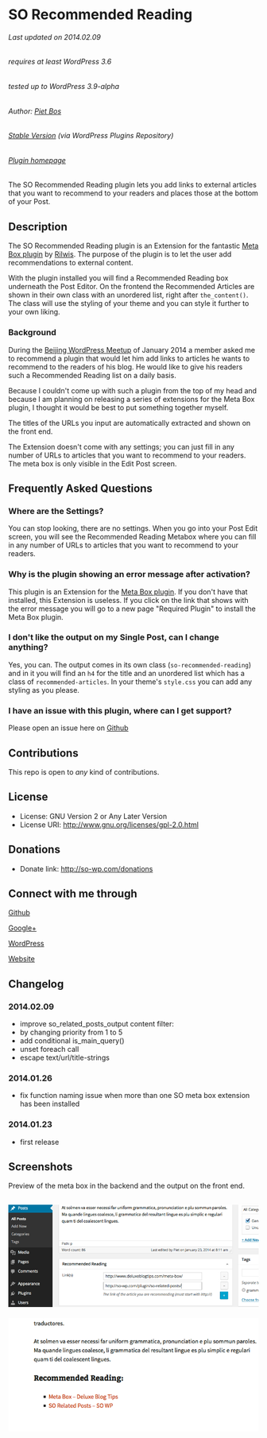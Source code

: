 # SO Recommended Reading

###### Last updated on 2014.02.09
###### requires at least WordPress 3.6
###### tested up to WordPress 3.9-alpha
###### Author: [Piet Bos](https://github.com/senlin)
###### [Stable Version](http://wordpress.org/plugins/so-recommended-reading) (via WordPress Plugins Repository)
###### [Plugin homepage](http://so-wp.com/?p=xx)

The SO Recommended Reading plugin lets you add links to external articles that you want to recommend to your readers and places those at the bottom of your Post.

## Description

The SO Recommended Reading plugin is an Extension for the fantastic [Meta Box plugin](https://github.com/rilwis/meta-box) by [Rilwis](https://github.com/rilwis/). The purpose of the plugin is to let the user add recommendations to external content. 

With the plugin installed you will find a Recommended Reading box underneath the Post Editor. On the frontend the Recommended Articles are shown in their own class with an unordered list, right after `the_content()`. The class will use the styling of your theme and you can style it further to your own liking. 

### Background

During the [Beijing WordPress Meetup](http://www.meetup.com/wordpressbj/events/154110142/) of January 2014 a member asked me to recommend a plugin that would let him add links to articles he wants to recommend to the readers of his blog. He would like to give his readers such a Recommended Reading list on a daily basis.

Because I couldn't come up with such a plugin from the top of my head and because I am planning on releasing a series of extensions for the Meta Box plugin, I thought it would be best to put something together myself.

The titles of the URLs you input are automatically extracted and shown on the front end.

The Extension doesn't come with any settings; you can just fill in any number of URLs to articles that you want to recommend to your readers. The meta box is only visible in the Edit Post screen.

## Frequently Asked Questions

### Where are the Settings?

You can stop looking, there are no settings. When you go into your Post Edit screen, you will see the Recommended Reading Metabox where you can fill in any number of URLs to articles that you want to recommend to your readers.

### Why is the plugin showing an error message after activation?

This plugin is an Extension for the [Meta Box plugin](http://www.deluxeblogtips.com/meta-box/). If you don't have that installed, this Extension is useless. If you click on the link that shows with the error message you will go to a new page "Required Plugin" to install the Meta Box plugin.

### I don't like the output on my Single Post, can I change anything?

Yes, you can. The output comes in its own class (`so-recommended-reading`) and in it you will find an `h4` for the title and an unordered list which has a class of `recommended-articles`. In your theme's `style.css` you can add any styling as you please.

### I have an issue with this plugin, where can I get support?

Please open an issue here on [Github](https://github.com/senlin/so-recommended-reading/issues)

## Contributions

This repo is open to _any_ kind of contributions.

## License

* License: GNU Version 2 or Any Later Version
* License URI: http://www.gnu.org/licenses/gpl-2.0.html

## Donations

* Donate link: http://so-wp.com/donations

## Connect with me through

[Github](https://github.com/senlin) 

[Google+](http://plus.google.com/+PietBos) 

[WordPress](http://profiles.wordpress.org/senlin/) 

[Website](http://senlinonline.com)

## Changelog

### 2014.02.09

* improve so_related_posts_output content filter:
* by changing priority from 1 to 5
* add conditional is_main_query()
* unset foreach call
* escape text/url/title-strings

### 2014.01.26

* fix function naming issue when more than one SO meta box extension has been installed

### 2014.01.23

* 	first release

## Screenshots

Preview of the meta box in the backend and the output on the front end.

![SO Recommended Reading meta box: Type the URL of the article you want to link to.](assets/screenshot-1.png "SO Recommended Reading meta box")
---
![SO Recommended Reading output: You can style it to your liking.](assets/screenshot-2.png "SO Recommended Reading output")
